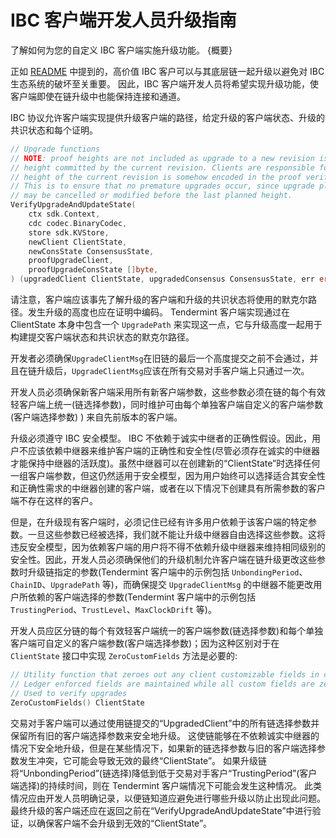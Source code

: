 # IBC 客户端开发人员升级指南

了解如何为您的自定义 IBC 客户端实施升级功能。 {概要}

正如 [README](./README.md) 中提到的，高价值 IBC 客户可以与其底层链一起升级以避免对 IBC 生态系统的破坏至关重要。 因此，IBC 客户端开发人员将希望实现升级功能，使客户端即使在链升级中也能保持连接和通道。

IBC 协议允许客户端实现提供升级客户端的路径，给定升级的客户端状态、升级的共识状态和每个证明。

```go
// Upgrade functions
// NOTE: proof heights are not included as upgrade to a new revision is expected to pass only on the last
// height committed by the current revision. Clients are responsible for ensuring that the planned last
// height of the current revision is somehow encoded in the proof verification process.
// This is to ensure that no premature upgrades occur, since upgrade plans committed to by the counterparty
// may be cancelled or modified before the last planned height.
VerifyUpgradeAndUpdateState(
    ctx sdk.Context,
    cdc codec.BinaryCodec,
    store sdk.KVStore,
    newClient ClientState,
    newConsState ConsensusState,
    proofUpgradeClient,
    proofUpgradeConsState []byte,
) (upgradedClient ClientState, upgradedConsensus ConsensusState, err error)
```

请注意，客户端应该事先了解升级的客户端和升级的共识状态将使用的默克尔路径。发生升级的高度也应在证明中编码。 Tendermint 客户端实现通过在 ClientState 本身中包含一个 `UpgradePath` 来实现这一点，它与升级高度一起用于构建提交客户端状态和共识状态的默克尔路径。

开发者必须确保`UpgradeClientMsg`在旧链的最后一个高度提交之前不会通过，并且在链升级后，`UpgradeClientMsg`应该在所有交易对手客户端上只通过一次。

开发人员必须确保新客户端采用所有新客户端参数，这些参数必须在链的每个有效轻客户端上统一(链选择参数)，同时维护可由每个单独客户端自定义的客户端参数(客户端选择参数) ) 来自先前版本的客户端。

升级必须遵守 IBC 安全模型。 IBC 不依赖于诚实中继者的正确性假设。因此，用户不应该依赖中继器来维护客户端的正确性和安全性(尽管必须存在诚实的中继器才能保持中继器的活跃度)。虽然中继器可以在创建新的“ClientState”时选择任何一组客户端参数，但这仍然适用于安全模型，因为用户始终可以选择适合其安全性和正确性需求的中继器创建的客户端，或者在以下情况下创建具有所需参数的客户端不存在这样的客户。

但是，在升级现有客户端时，必须记住已经有许多用户依赖于该客户端的特定参数。一旦这些参数已经被选择，我们就不能让升级中继器自由选择这些参数。这将违反安全模型，因为依赖客户端的用户将不得不依赖升级中继器来维持相同级别的安全性。因此，开发人员必须确保他们的升级机制允许客户端在链升级更改这些参数时升级链指定的参数(Tendermint 客户端中的示例包括 `UnbondingPeriod`、`ChainID`、`UpgradePath` 等)，而确保提交 `UpgradeClientMsg` 的中继器不能更改用户所依赖的客户端选择的参数(Tendermint 客户端中的示例包括 `TrustingPeriod`、`TrustLevel`、`MaxClockDrift` 等)。

开发人员应区分链的每个有效轻客户端统一的客户端参数(链选择参数)和每个单独客户端可自定义的客户端参数(客户端选择参数)；因为这种区别对于在 `ClientState` 接口中实现 `ZeroCustomFields` 方法是必要的:

```go
// Utility function that zeroes out any client customizable fields in client state
// Ledger enforced fields are maintained while all custom fields are zero values
// Used to verify upgrades
ZeroCustomFields() ClientState
```

交易对手客户端可以通过使用链提交的“UpgradedClient”中的所有链选择参数并保留所有旧的客户端选择参数来安全地升级。 这使链能够在不依赖诚实中继器的情况下安全地升级，但是在某些情况下，如果新的链选择参数与旧的客户端选择参数发生冲突，它可能会导致无效的最终“ClientState”。 如果升级链将“UnbondingPeriod”(链选择)降低到低于交易对手客户“TrustingPeriod”(客户端选择)的持续时间，则在 Tendermint 客户端情况下可能会发生这种情况。 此类情况应由开发人员明确记录，以便链知道应避免进行哪些升级以防止出现此问题。 最终升级的客户端还应在返回之前在“VerifyUpgradeAndUpdateState”中进行验证，以确保客户端不会升级到无效的“ClientState”。